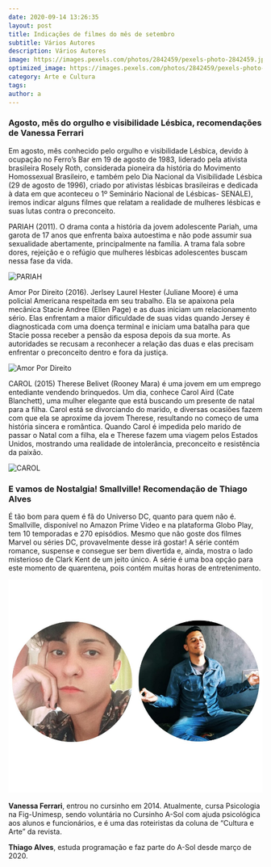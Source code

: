 ```yaml
---
date: 2020-09-14 13:26:35
layout: post
title: Indicações de filmes do mês de setembro
subtitle: Vários Autores
description: Vários Autores
image: https://images.pexels.com/photos/2842459/pexels-photo-2842459.jpeg
optimized_image: https://images.pexels.com/photos/2842459/pexels-photo-2842459.jpeg
category: Arte e Cultura
tags:
author: a
---
```




<h3>Agosto, mês do orgulho e visibilidade Lésbica, recomendações de Vanessa Ferrari</h3>
Em agosto, mês conhecido pelo orgulho e visibilidade Lésbica, devido à ocupação no Ferro’s Bar em 19 de agosto de 1983, liderado pela ativista brasileira Rosely Roth, considerada pioneira da história do Movimento Homossexual Brasileiro, e também pelo Dia Nacional da Visibilidade Lésbica (29 de agosto de 1996), criado por ativistas lésbicas brasileiras e dedicada à data em que aconteceu o 1º Seminário Nacional de Lésbicas- SENALE), iremos indicar alguns filmes que relatam a realidade de mulheres lésbicas e suas lutas contra o preconceito.

PARIAH (2011). O drama conta a história da jovem adolescente Pariah, uma garota de 17 anos que enfrenta baixa autoestima e não pode assumir sua sexualidade abertamente, principalmente na família. A trama fala sobre dores, rejeição e o refúgio que mulheres lésbicas adolescentes buscam nessa fase da vida. 

![PARIAH](https://upload.wikimedia.org/wikipedia/pt/d/df/Pariah.png "PARIAH")

Amor Por Direito (2016). Jerlsey Laurel Hester (Juliane Moore) é uma policial Americana respeitada em seu trabalho. Ela se apaixona pela mecânica Stacie Andree (Ellen Page) e as duas iniciam um relacionamento sério. Elas enfrentam a maior dificuldade de suas vidas quando Jersey é diagnosticada com uma doença terminal e iniciam uma batalha para que Stacie possa receber a pensão da esposa depois da sua morte. As autoridades se recusam a reconhecer a relação das duas e elas precisam enfrentar o preconceito dentro e fora da justiça.

![Amor Por Direito](https://conteudo.imguol.com.br/c/entretenimento/43/2016/04/18/poster-do-filme-amor-por-direito-1461015972765_615x300.jpg "Amor Por Direito")

CAROL (2015) Therese Belivet (Rooney Mara) é uma jovem em um emprego entediante vendendo brinquedos. Um dia, conhece Carol Aird (Cate Blanchett), uma mulher elegante que está buscando um presente de natal para a filha. Carol está se divorciando do marido, e diversas ocasiões fazem com que ela se aproxime da jovem Therese, resultando no começo de uma história sincera e romântica. Quando Carol é impedida pelo marido de passar o Natal com a filha, ela e Therese fazem uma viagem pelos Estados Unidos, mostrando uma realidade de intolerância, preconceito e resistência da paixão.       

![CAROL](https://encrypted-tbn0.gstatic.com/images?q=tbn%3AANd9GcSYfjDd4O21o_3WiIETLCk1q0Icb0rC5nSSVA&usqp=CAU "CAROL")

<h3>E vamos de Nostalgia! Smallville! Recomendação de Thiago Alves</h3>
É tão bom para quem é fã do Universo DC, quanto para quem não é. Smallville, disponível no Amazon Prime Video e na plataforma Globo Play, tem 10 temporadas e 270 episódios. Mesmo que não goste dos filmes Marvel ou séries DC, provavelmente desse irá gostar! A série contém romance, suspense e consegue ser bem divertida e, ainda, mostra o lado misterioso de Clark Kent de um jeito único. A série é uma boa opção para este momento de quarentena, pois contém muitas horas de entretenimento.

![Autores](https://raw.githubusercontent.com/asolgru/revista/master/assets/img/uploads/vanessathiago.jpeg "Autores")

**Vanessa Ferrari**, entrou no cursinho em 2014. Atualmente, cursa Psicologia na Fig-Unimesp, sendo voluntária no Cursinho A-Sol com ajuda psicológica aos alunos e funcionários, e é uma das roteiristas da coluna de “Cultura e Arte” da revista.

**Thiago Alves**, estuda programação e faz parte do A-Sol desde março de 2020.

